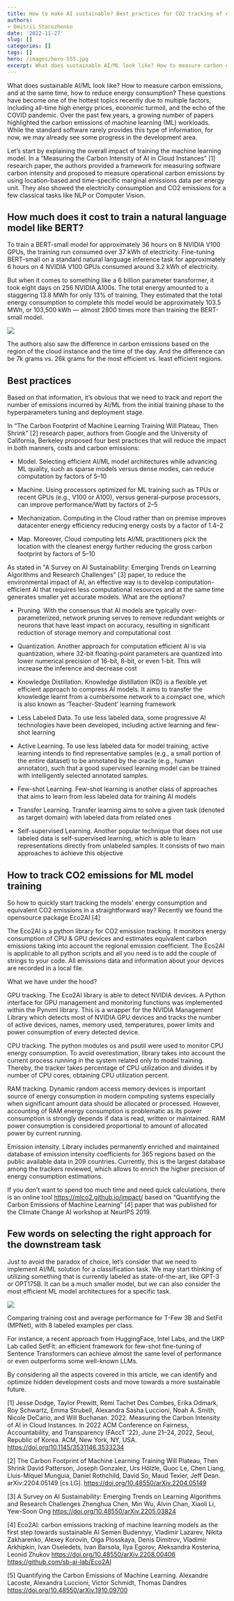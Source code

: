 ```yaml
---
title: How to make AI sustainable? Best practices for CO2 tracking of AI/ML applications
authors: 
- Dmitrii Storozhenko
date: '2022-11-27'
slug: []
categories: []
tags: []
hero: /images/hero-555.jpg
excerpt: What does sustainable AI/ML look like? How to measure carbon emissions, and at the same time, how to reduce energy consumption? These questions have become one of the hottest topics recently due to multiple factors
---
```



What does sustainable AI/ML look like? How to measure carbon emissions, and at the same time, how to reduce energy consumption? These questions have become one of the hottest topics recently due to multiple factors, including all-time high energy prices, economic turmoil, and the echo of the COVID pandemic. Over the past few years, a growing number of papers highlighted the carbon emissions of machine learning (ML) workloads. While the standard software rarely provides this type of information, for now, we may already see some progress in the development area.

Let’s start by explaining the overall impact of training the machine learning model. In a “Measuring the Carbon Intensity of AI in Cloud Instances” [1] research paper, the authors provided a framework for measuring software carbon intensity and proposed to measure operational carbon emissions by using location-based and time-specific marginal emissions data per energy unit. They also showed the electricity consumption and CO2 emissions for a few classical tasks like NLP or Computer Vision.


## How much does it cost to train a natural language model like BERT?

To train a BERT-small model for approximately 36 hours on 8 NVIDIA V100 GPUs, the training run consumed over 37 kWh of electricity. Fine-tuning BERT-small on a standard natural language inference task for approximately 6 hours on 4 NVIDIA V100 GPUs consumed around 3.2 kWh of electricity.

But when it comes to something like a 6 billion parameter transformer, it took eight days on 256 NVIDIA A100s. The total energy amounted to a staggering 13.8 MWh for only 13% of training. They estimated that the total energy consumption to complete this model would be approximately 103.5 MWh, or 103,500 kWh — almost 2800 times more than training the BERT-small model.

![](images/co2.jpg)

The authors also saw the difference in carbon emissions based on the region of the cloud instance and the time of the day. And the difference can be 7k grams vs. 26k grams for the most efficient vs. least efficient regions.

## Best practices 

Based on that information, it’s obvious that we need to track and report the number of emissions incurred by AI/ML from the initial training phase to the hyperparameters tuning and deployment stage.

In “The Carbon Footprint of Machine Learning Training Will Plateau, Then Shrink” [2] research paper, authors from Google and the University of California, Berkeley proposed four best practices that will reduce the impact in both manners, costs and carbon emissions:

- Model. Selecting efficient AI/ML model architectures while advancing ML quality, such as sparse models versus dense modes, can reduce computation by factors of 5–10

- Machine. Using processors optimized for ML training such as TPUs or recent GPUs (e.g., V100 or A100), versus general-purpose processors, can improve performance/Watt by factors of 2–5

- Mechanization. Computing in the Cloud rather than on premise improves datacenter energy efficiency reducing energy costs by a factor of 1.4–2

- Map. Moreover, Cloud computing lets AI/ML practitioners pick the location with the cleanest energy further reducing the gross carbon footprint by factors of 5–10

As stated in "A Survey on AI Sustainability: Emerging Trends on Learning Algorithms and Research Challenges" [3] paper, to reduce the environmental impact of AI, an effective way is to develop computation-efficient AI that requires less computational resources and at the same time generates smaller yet accurate models. What are the options?

- Pruning. With the consensus that AI models are typically over-parameterized, network pruning serves to
remove redundant weights or neurons that have least impact on accuracy, resulting in significant reduction of storage memory and computational cost

- Quantization. Another approach for computation efficient AI is via quantization, where 32-bit floating-point
parameters are quantized into lower numerical precision of 16-bit, 8-bit, or even 1-bit. This will increase the inference and decrease cost

- Knowledge Distillation. Knowledge distillation (KD) is a flexible yet efficient approach to compress AI models. It aims to transfer the knowledge learnt from a cumbersome network to a compact one, which is also known as ‘Teacher-Student’ learning framework 

- Less Labeled Data. To use less labeled data, some progressive AI technologies have been developed, including active learning and few-shot learning

- Active Learning. To use less labeled data for model training, active learning intends to find representative samples (e.g., a small portion of the entire dataset) to be annotated by the oracle (e.g., human annotator), such that a good supervised learning model can be trained with intelligently selected
annotated samples. 

- Few-shot Learning. Few-shot learning is another class of approaches that aims to learn from less labeled data for training AI models

- Transfer Learning. Transfer learning aims to solve a given task (denoted as target domain) with labeled data from related ones

- Self-supervised Learning. Another popular technique that does not use labeled data is self-supervised learning, which is able to learn representations directly from unlabeled samples. It consists of two main approaches to achieve this objective

## How to track CO2 emissions for  ML model training

So how to quickly start tracking the models' energy consumption and equivalent CO2 emissions in a straightforward way? Recently we found the opensource package Eco2AI [4] 

The Eco2AI is a python library for CO2 emission tracking. It monitors energy consumption of CPU & GPU devices and estimates equivalent carbon emissions taking into account the regional emission coefficient. The Eco2AI is applicable to all python scripts and all you need is to add the couple of strings to your code. All emissions data and information about your devices are recorded in a local file.

What we have under the hood?

GPU tracking. The Eco2AI library is able to detect NVIDIA devices. A Python interface for GPU management and monitoring functions was implemented within the Pynvml library. This is a wrapper for the NVIDIA Management Library which detects most of NVIDIA GPU devices and tracks the number of active devices, names, memory used, temperatures, power limits and power consumption of every detected device.

CPU tracking. The python modules os and psutil were used to monitor CPU energy consumption. To avoid overestimation,
library takes into account the current process running in the system related only to model training. Thereby, the tracker takes percentage of CPU utilization and divides it by number of CPU cores, obtaining CPU utilization percent.

RAM tracking. Dynamic random access memory devices is important source of energy consumption in modern computing
systems especially when significant amount data should be allocated or processed. However, accounting of RAM energy consumption is problematic as its power consumption is strongly depends if data is read, written or maintained. RAM power consumption is considered proportional to amount of allocated power by current running.

Emission intensity. Library includes permanently enriched and maintained database of emission intensity coefficients for 365 regions based on the public available data in 209 countries. Currently, this is the largest database among the trackers reviewed, which allows to enrich the higher precision of energy consumption estimations.

If you don’t want to spend too much time and need quick calculations, there is an online tool https://mlco2.github.io/impact/ based on “Quantifying the Carbon Emissions of Machine Learning” [4] paper that was published for the Climate Change AI workshop at NeurIPS 2019.

## Few words on selecting the right approach for the downstream task

Just to avoid the paradox of choice, let’s consider that we need to implement AI/ML solution for a classification task. We may start thinking of utilizing something that is currently labeled as state-of-the-art, like GPT-3 or OPT175B. It can be a much smaller model, but we can also consider the most efficient ML model architectures for a specific task. 

![](images/bars.png)

Comparing training cost and average performance for T-Few 3B and SetFit (MPNet), with 8 labeled examples per class.

For instance, a recent approach from HuggingFace, Intel Labs, and the UKP Lab called SetFit: an efficient framework for few-shot fine-tuning of Sentence Transformers can achieve almost the same level of performance or even outperforms some well-known LLMs.

By considering all the aspects covered in this article, we can identify and optimize hidden development costs and move towards a more sustainable future.


[1] Jesse Dodge, Taylor Prewitt, Remi Tachet Des Combes, Erika Odmark, Roy Schwartz, Emma Strubell, Alexandra Sasha Luccioni, Noah A. Smith, Nicole DeCario, and Will Buchanan. 2022. Measuring the Carbon Intensity of AI in Cloud Instances. In 2022 ACM Conference on Fairness, Accountability, and Transparency (FAccT ’22), June 21–24, 2022, Seoul, Republic of Korea. ACM, New York, NY, USA.
https://doi.org/10.1145/3531146.3533234

[2] The Carbon Footprint of Machine Learning Training Will Plateau, Then Shrink
David Patterson, Joseph Gonzalez, Urs Hölzle, Quoc Le, Chen Liang, Lluis-Miquel Munguia, Daniel Rothchild, David So, Maud Texier, Jeff Dean. arXiv:2204.05149 [cs.LG].
https://doi.org/10.48550/arXiv.2204.05149

[3] A Survey on AI Sustainability: Emerging Trends on Learning Algorithms and Research Challenges
Zhenghua Chen, Min Wu, Alvin Chan, Xiaoli Li, Yew-Soon Ong
https://doi.org/10.48550/arXiv.2205.03824

[4] Eco2AI: carbon emissions tracking of machine learning models as the first step towards sustainable AI
Semen Budennyy, Vladimir Lazarev, Nikita Zakharenko, Alexey Korovin, Olga Plosskaya, Denis Dimitrov, Vladimir Arkhipkin, Ivan Oseledets, Ivan Barsola, Ilya Egorov, Aleksandra Kosterina, Leonid Zhukov
https://doi.org/10.48550/arXiv.2208.00406
https://github.com/sb-ai-lab/Eco2AI

[5] Quantifying the Carbon Emissions of Machine Learning. Alexandre Lacoste, Alexandra Luccioni, Victor Schmidt, Thomas Dandres 
https://doi.org/10.48550/arXiv.1910.09700

